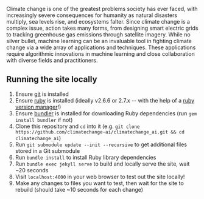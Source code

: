 Climate change is one of the greatest problems society has ever faced, with increasingly severe consequences for humanity as natural disasters multiply, sea levels rise, and ecosystems falter. Since climate change is a complex issue, action takes many forms, from designing smart electric grids to tracking greenhouse gas emissions through satellite imagery. While no silver bullet, machine learning can be an invaluable tool in fighting climate change via a wide array of applications and techniques. These applications require algorithmic innovations in machine learning and close collaboration with diverse fields and practitioners. 

## Running the site locally

1. Ensure [git](https://git-scm.com/) is installed
1. Ensure [ruby](https://www.ruby-lang.org/en/downloads/) is installed (ideally v2.6.6 or 2.7.x -- with the help of a [ruby version manager](https://github.com/rbenv/rbenv)!)
1. Ensure [bundler](https://bundler.io/) is installed for downloading Ruby dependencies (run `gem install bundler` if not)
1. Clone this repository and `cd` into it (e.g. `git clone https://github.com/climatechange-ai/climatechange_ai.git && cd climatechange_ai`)
1. Run `git submodule update --init --recursive` to get additional files stored in a Git submodule
1. Run `bundle install` to install Ruby library dependencies
1. Run `bundle exec jekyll serve` to build and locally serve the site, wait ~20 seconds
1. Visit `localhost:4000` in your web browser to test out the site locally!
1. Make any changes to files you want to test, then wait for the site to rebuild (should take ~10 seconds for each change)
